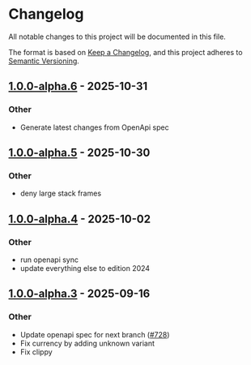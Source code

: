 # Changelog
All notable changes to this project will be documented in this file.

The format is based on [Keep a Changelog](https://keepachangelog.com/en/1.0.0/),
and this project adheres to [Semantic Versioning](https://semver.org/spec/v2.0.0.html).


## [1.0.0-alpha.6](https://github.com/arlyon/async-stripe/compare/async-stripe-shared-v1.0.0-alpha.5...async-stripe-shared-v1.0.0-alpha.6) - 2025-10-31

### Other

- Generate latest changes from OpenApi spec

## [1.0.0-alpha.5](https://github.com/arlyon/async-stripe/compare/async-stripe-shared-v1.0.0-alpha.4...async-stripe-shared-v1.0.0-alpha.5) - 2025-10-30

### Other

- deny large stack frames

## [1.0.0-alpha.4](https://github.com/arlyon/async-stripe/compare/async-stripe-shared-v1.0.0-alpha.3...async-stripe-shared-v1.0.0-alpha.4) - 2025-10-02

### Other

- run openapi sync
- update everything else to edition 2024

## [1.0.0-alpha.3](https://github.com/arlyon/async-stripe/compare/async-stripe-shared-v1.0.0-alpha.2...async-stripe-shared-v1.0.0-alpha.3) - 2025-09-16

### Other

- Update openapi spec for next branch ([#728](https://github.com/arlyon/async-stripe/pull/728))
- Fix currency by adding unknown variant
- Fix clippy
